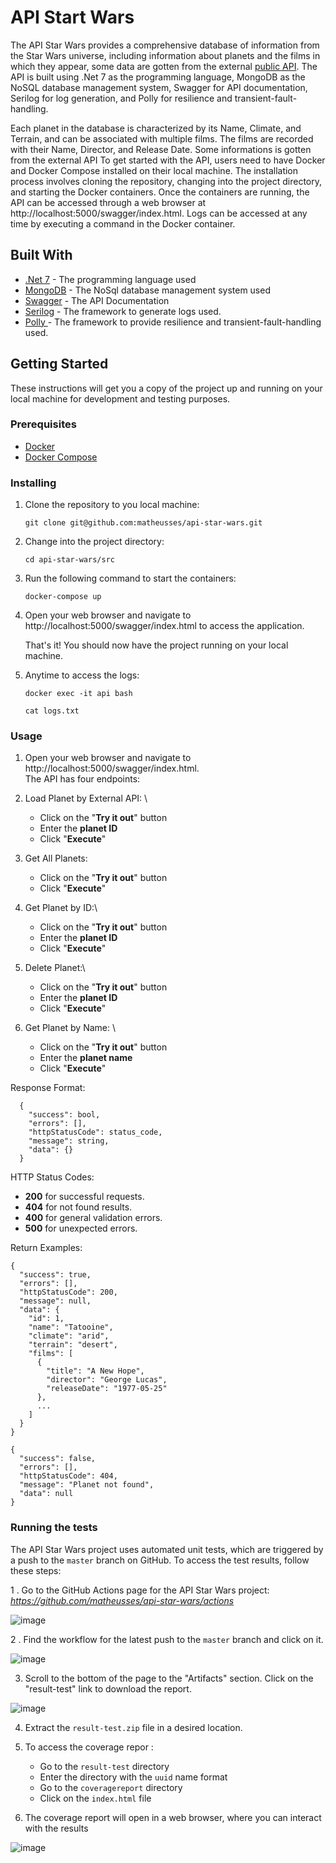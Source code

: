 # API Start Wars
 
The API Star Wars provides a comprehensive database of information from the Star Wars universe, including information about planets and the films in which they appear, some data are gotten from the external [public API](https://swapi.dev). The API is built using .Net 7 as the programming language, MongoDB as the NoSQL database management system, Swagger for API documentation, Serilog for log generation, and Polly for resilience and transient-fault-handling.

Each planet in the database is characterized by its Name, Climate, and Terrain, and can be associated with multiple films. The films are recorded with their Name, Director, and Release Date. Some informations is gotten from the external API To get started with the API, users need to have Docker and Docker Compose installed on their local machine. The installation process involves cloning the repository, changing into the project directory, and starting the Docker containers. Once the containers are running, the API can be accessed through a web browser at http://localhost:5000/swagger/index.html. Logs can be accessed at any time by executing a command in the Docker container.


## Built With

* [.Net 7](https://dotnet.microsoft.com/en-us/download/dotnet/7.0) - The programming language used
* [MongoDB](https://www.mongodb.com/docs/drivers/csharp/current/) - The NoSql database management system used
* [Swagger](https://swagger.io/) - The API Documentation
* [Serilog](https://serilog.net/) - The framework to generate logs used. 
* [Polly ](http://www.thepollyproject.org/) - The framework to provide resilience and transient-fault-handling used. 

## Getting Started
 
 These instructions will get you a copy of the project up and running on your local machine for development and testing purposes.
 
 
### Prerequisites

- [Docker](https://docs.docker.com/engine/install/ubuntu/)
- [Docker Compose](https://docs.docker.com/compose/)

### Installing
1. Clone the repository to you local machine:

   `git clone git@github.com:matheusses/api-star-wars.git`
   
2. Change into the project directory:

   `cd api-star-wars/src`

3. Run the following command to start the containers:

   `docker-compose up`

4. Open your web browser and navigate to http://localhost:5000/swagger/index.html to access the application.

   That's it! You should now have the project running on your local machine.

5. Anytime to access the logs:

   `docker exec -it api bash`

   `cat logs.txt`

### Usage

1. Open your web browser and navigate to http://localhost:5000/swagger/index.html. \
   The API has four endpoints:

2. Load Planet by External API: \
   - Click on the "**Try it out**" button
   - Enter the **planet ID**
   - Click "**Execute**"
  
3. Get All Planets:
   - Click on the "**Try it out**" button
   - Click "**Execute**"

4. Get Planet by ID:\
   - Click on the "**Try it out**" button
   - Enter the **planet ID**
   - Click "**Execute**"

5. Delete Planet:\
   - Click on the "**Try it out**" button
   - Enter the **planet ID**
   - Click "**Execute**"

6. Get Planet by Name: \
   - Click on the "**Try it out**" button
   - Enter the **planet name**
   - Click "**Execute**"

Response Format:

```
  {
    "success": bool,
    "errors": [],
    "httpStatusCode": status_code,
    "message": string,
    "data": {}
  }
```

HTTP Status Codes:

- **200** for successful requests.
- **404** for not found results.
- **400** for general validation errors.
- **500** for unexpected errors.

Return Examples:
```
{
  "success": true,
  "errors": [],
  "httpStatusCode": 200,
  "message": null,
  "data": {
    "id": 1,
    "name": "Tatooine",
    "climate": "arid",
    "terrain": "desert",
    "films": [
      {
        "title": "A New Hope",
        "director": "George Lucas",
        "releaseDate": "1977-05-25"
      },
      ...
    ]
  }
}

```

```
{
  "success": false,
  "errors": [],
  "httpStatusCode": 404,
  "message": "Planet not found",
  "data": null
}

```

### Running the tests

The API Star Wars project uses automated unit tests, which are triggered by a push to the `master` branch on GitHub. To access the test results, follow these steps:

1 . Go to the GitHub Actions page for the API Star Wars project: *https://github.com/matheusses/api-star-wars/actions*

![image](https://user-images.githubusercontent.com/1146846/218357442-6595881d-bdb5-432a-8c59-424954d40c27.png)


2 . Find the workflow for the latest push to the `master` branch and click on it.

![image](https://user-images.githubusercontent.com/1146846/218357546-564bdee9-6c61-4d14-921b-c024164f4359.png)


3. Scroll to the bottom of the page to the "Artifacts" section. Click on the "result-test" link to download the report.

![image](https://user-images.githubusercontent.com/1146846/218356245-a648ab30-3568-4ecf-9c6b-2beaaade4556.png)

4. Extract the `result-test.zip` file in a desired location.

5. To access the coverage repor :
   - Go to the `result-test` directory
   - Enter the directory with the `uuid` name format
   - Go to the `coveragereport` directory
   - Click on the `index.html` file
6. The coverage report will open in a web browser, where you can interact with the results

![image](https://user-images.githubusercontent.com/1146846/218357272-90a153ac-ea17-419d-af07-0defd01fc44f.png)
    



